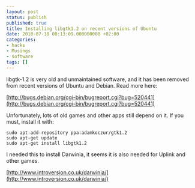 ```yaml
---
layout: post
status: publish
published: true
title: Installing libgtk1.2 on recent versions of Ubuntu
date: 2010-07-18 08:13:09.000000000 +02:00
categories:
- hacks
- Musings
- software
tags: []
---
```

libgtk-1.2 is very old and unmaintained software, and it has been removed from recent versions of Ubuntu and Debian. Read more here:

[http://bugs.debian.org/cgi-bin/bugreport.cgi?bug=520441](http://bugs.debian.org/cgi-bin/bugreport.cgi?bug=520441)

Unfortunately, lots of old games and other apps still depend on it. If you must, install it with:

```
sudo apt-add-repository ppa:adamkoczur/gtk1.2
sudo apt-get update
sudo apt-get install libgtk1.2
```

I needed this to install Darwinia, it seems it is also needed for Uplink and other games.

[http://www.introversion.co.uk/darwinia/](http://www.introversion.co.uk/darwinia/)
